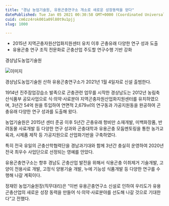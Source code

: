 ```yaml
---
title: "경남 농업기술원, 유용곤충연구소 개소로 새로운 성장동력을 얻다"
datePublished: Tue Jan 05 2021 00:30:58 GMT+0000 (Coordinated Universal Time)
cuid: cm6zz4rok001a09l80t9u1pjj
slug: 1000

---
```



- 2015년 지역곤충자원산업화지원센터 유치 이후 곤충유래 다양한 연구 성과 도출
- 유용곤충 연구 조직 전문화로 곤충산업 주도할 연구수행 기반 강화

경상남도농업기술원

![이미지](https://cdn.hashnode.com/res/hashnode/image/upload/v1739247627073/e4aad733-f4f3-434d-afb8-66fe7e918a2b.jpeg)

경상남도농업기술원 산하 유용곤충연구소가 2021년 1월 4일자로 신설 출범한다.

1914년 진주잠업강습소 발족으로 곤충관련 업무를 시작한 경상남도는 2012년 농림축산식품부 공모사업으로 식·의약·사료분야 지역곤충자원산업화지원센터를 유치하였으며, 3년간 54억 원을 투입하여 연면적 2,679㎡의 연구동과 가공지원동을 완공하여 곤충유래 다양한 연구 성과를 도출해 왔다.

농업기술원은 2015년 센터 준공 이후 5년간 곤충유래 항비만 소재개발, 미백화장품, 반려동물 사료개발 등 다양한 연구 성과와 곤충대학과 유용곤충 모둠멘토링을 통한 농가교육과, 시제품 제작 등 가공지원으로 산업화기반을 구축하였다.

특히 전국 유일의 곤충산학협력단을 경남과기대와 함께 3년간 충실히 운영하여 2020년 전국 최우수 사업단으로 선정되는 영예를 안았다.

유용곤충연구소는 향후 경남도 곤충산업 발전을 위해서 식용곤충 이취제거 기술개발, 고양이 전용사료 개발, 고정식 양봉기술 개발, 누에 기능성 식품개발 등 다양한 연구를 수행해 나갈 계획이다.

정재민 농업기술원장(직무대리)은 “이번 유용곤충연구소 신설로 인하여 우리도가 유용곤충산업의 새로운 성장 동력을 만들어 식·의약·사료분야를 선도해 나갈 것으로 기대한다”고 전했다.